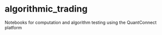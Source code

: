 # algorithmic_trading

Notebooks for computation and algorithm testing using the QuantConnect platform

